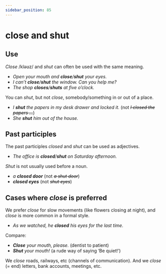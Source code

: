 ```yaml
---
sidebar_position: 85
---
```


# close and shut

## Use

*Close* /kləʊz/ and *shut* can often be used with the same meaning.

- *Open your mouth and **close**/**shut** your eyes.*
- *I can’t **close**/**shut** the window. Can you help me?*
- *The shop **closes**/**shuts** at five o’clock.*

You can *shut*, but not *close*, somebody/something in or out of a place.

- *I **shut** the papers in my desk drawer and locked it.* (not *~~I closed the papers …~~*)
- *She **shut** him out of the house.*

## Past participles

The past participles *closed* and *shut* can be used as adjectives.

- *The office is **closed**/**shut** on Saturday afternoon.*

*Shut* is not usually used before a noun.

- *a **closed door*** (not *~~a shut door~~*)
- ***closed eyes*** (not *~~shut eyes~~*)

## Cases where *close* is preferred

We prefer *close* for slow movements (like flowers closing at night), and *close* is more common in a formal style.

- *As we watched, he **closed** his eyes for the last time.*

Compare:

- ***Close** your mouth, please.* (dentist to patient)
- ***Shut** your mouth!* (a rude way of saying ‘Be quiet!’)

We *close* roads, railways, etc (channels of communication). And we *close* (= end) letters, bank accounts, meetings, etc.
